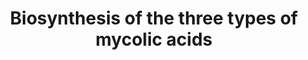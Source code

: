 ---
annotations:
- type: Disease Ontology
  value: tuberculosis
authors:
- Andra
- Egonw
- Eweitz
description: 'Pathway leading to the biosynthesis of the three types of mycolic acids
  in M. tuberculosis, as published in: "Virulence factors of the Mycobacterium tuberculosis
  complex" (PMID: 23076359)'
last-edited: 2021-05-08
organisms:
- Mycobacterium tuberculosis
redirect_from:
- /index.php/Pathway:WP4198
- /instance/WP4198
schema-jsonld:
- '@context': https://schema.org/
  '@id': https://wikipathways.github.io/pathways/WP4198.html
  '@type': Dataset
  creator:
    '@type': Organization
    name: WikiPathways
  description: 'Pathway leading to the biosynthesis of the three types of mycolic
    acids in M. tuberculosis, as published in: "Virulence factors of the Mycobacterium
    tuberculosis complex" (PMID: 23076359)'
  keywords:
  - KasA
  - Rv0636
  - α-mycolic acid
  - acetyl coenzyme a
  - Malonyl-AcpM
  - Fatty acids (C26)
  - InhA
  - Ketomycolate
  - mtFabH
  - Carbon dioxide
  - Rv0637
  - Pks13
  - FadD32
  - KasB
  - Malonyl-CoA
  - AccD4
  - Rv2425c
  - Rv0635
  - AcpM
  - FabG1
  - methoxy mycolic acid
  - Meromycolates (C56)
  license: CC0
  name: Biosynthesis of the three types of mycolic acids
seo: CreativeWork
title: Biosynthesis of the three types of mycolic acids
wpid: WP4198
---